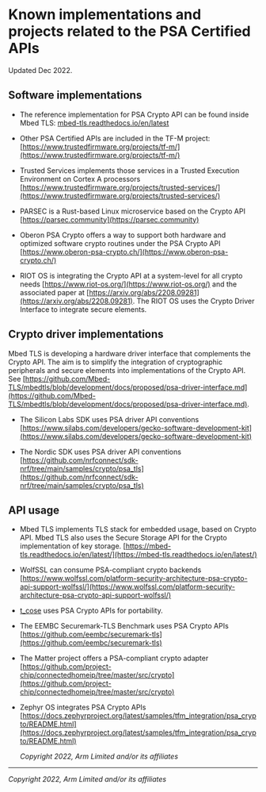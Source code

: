 <!--
SPDX-FileCopyrightText: Copyright 2022 Arm Limited and/or its affiliates <open-source-office@arm.com>
SPDX-License-Identifier: CC-BY-SA-4.0
-->

# Known implementations and projects related to the PSA Certified APIs

Updated Dec 2022.
 
## Software implementations

- The reference implementation for PSA Crypto API can be found inside Mbed TLS:
  [mbed-tls.readthedocs.io/en/latest](https://mbed-tls.readthedocs.io/en/latest/)

- Other PSA Certified APIs are included in the TF-M project:
  [https://www.trustedfirmware.org/projects/tf-m/](https://www.trustedfirmware.org/projects/tf-m/)

- Trusted Services implements those services in a Trusted Execution Environment on Cortex A processors
  [https://www.trustedfirmware.org/projects/trusted-services/](https://www.trustedfirmware.org/projects/trusted-services/)

- PARSEC is a Rust-based Linux microservice based on the Crypto API
  [https://parsec.community](https://parsec.community)

- Oberon PSA Crypto offers a way to support both hardware and optimized software crypto routines under the PSA Crypto API
  [https://www.oberon-psa-crypto.ch/](https://www.oberon-psa-crypto.ch/)

- RIOT OS is integrating the Crypto API at a system-level for all crypto needs
  [https://www.riot-os.org/](https://www.riot-os.org/) and the associated paper at [https://arxiv.org/abs/2208.09281](https://arxiv.org/abs/2208.09281). The RIOT OS uses the Crypto Driver Interface to integrate secure elements.


## Crypto driver implementations

Mbed TLS is developing a hardware driver interface that complements the Crypto API. The aim is to simplify the integration of cryptographic peripherals and secure elements into implementations of the Crypto API. See [https://github.com/Mbed-TLS/mbedtls/blob/development/docs/proposed/psa-driver-interface.md](https://github.com/Mbed-TLS/mbedtls/blob/development/docs/proposed/psa-driver-interface.md).

- The Silicon Labs SDK uses PSA driver API conventions
  [https://www.silabs.com/developers/gecko-software-development-kit](https://www.silabs.com/developers/gecko-software-development-kit)

- The Nordic SDK uses PSA driver API conventions
  [https://github.com/nrfconnect/sdk-nrf/tree/main/samples/crypto/psa_tls](https://github.com/nrfconnect/sdk-nrf/tree/main/samples/crypto/psa_tls)
 
 
## API usage

- Mbed TLS implements TLS stack for embedded usage, based on Crypto API. Mbed TLS also uses the Secure Storage API for the Crypto implementation of key storage.
  [https://mbed-tls.readthedocs.io/en/latest/](https://mbed-tls.readthedocs.io/en/latest/)

- WolfSSL can consume PSA-compliant crypto backends
  [https://www.wolfssl.com/platform-security-architecture-psa-crypto-api-support-wolfssl/](https://www.wolfssl.com/platform-security-architecture-psa-crypto-api-support-wolfssl/)

- [t_cose](https://github.com/laurencelundblade/t_cose) uses PSA Crypto APIs for portability.

- The EEMBC Securemark-TLS Benchmark uses PSA Crypto APIs
  [https://github.com/eembc/securemark-tls](https://github.com/eembc/securemark-tls)

- The Matter project offers a PSA-compliant crypto adapter
  [https://github.com/project-chip/connectedhomeip/tree/master/src/crypto](https://github.com/project-chip/connectedhomeip/tree/master/src/crypto)

- Zephyr OS integrates PSA Crypto APIs
  [https://docs.zephyrproject.org/latest/samples/tfm_integration/psa_crypto/README.html](https://docs.zephyrproject.org/latest/samples/tfm_integration/psa_crypto/README.html)
  
  *Copyright 2022, Arm Limited and/or its affiliates*


----

*Copyright 2022, Arm Limited and/or its affiliates*

